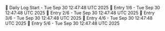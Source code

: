 📅 Daily Log Start - Tue Sep 30 12:47:48 UTC 2025
📌 Entry 1/6 - Tue Sep 30 12:47:48 UTC 2025
📌 Entry 2/6 - Tue Sep 30 12:47:48 UTC 2025
📌 Entry 3/6 - Tue Sep 30 12:47:48 UTC 2025
📌 Entry 4/6 - Tue Sep 30 12:47:48 UTC 2025
📌 Entry 5/6 - Tue Sep 30 12:47:48 UTC 2025
